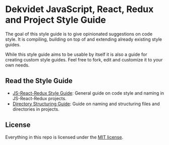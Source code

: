 # Dekvidet JavaScript, React, Redux and Project Style Guide

The goal of this style guide is to give opinionated suggestions on code style. It is compiling, building on top of and extending already existing style guides.

While this style guide aims to be usable by itself it is also a guide for creating custom style guides. Feel free to fork, edit and customize it to your own needs.

## Read the Style Guide

 - [JS-React-Redux Style Guide](style-guide.md): General guide on code style and naming in JS-React-Redux projects.
 - [Directory Structuring Guide](directory-structuring-guide.md): Guide on naming and structuring files and directories in projects.

## License

Everything in this repo is licensed under the [MIT license](LICENSE).
